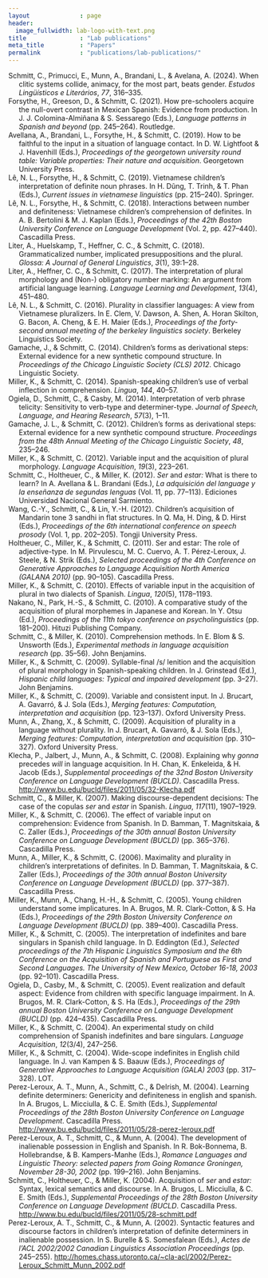```yaml
---
layout              : page
header:
  image_fullwidth: lab-logo-with-text.png
title               : "Lab publications"
meta_title          : "Papers"
permalink           : "publications/lab-publications/"
---
```


<div id="refs" class="references csl-bib-body hanging-indent"
data-entry-spacing="0" data-line-spacing="2" role="list">
<div id="ref-SchmittPrimucciMunn2024" class="csl-entry" role="listitem">
Schmitt, C., Primucci, E., Munn, A., Brandani, L., &amp; Avelana, A.
(2024). When clitic systems collide, animacy, for the most part, beats
gender. <em>Estudos Lingüísticos e Literários</em>, <em>77</em>,
316–335.
</div>
<div id="ref-ForsytheGreesonSchmitt2021null" class="csl-entry"
role="listitem">
Forsythe, H., Greeson, D., &amp; Schmitt, C. (2021). How pre-schoolers
acquire the null-overt contrast in Mexican Spanish: Evidence from
production. In J. J. Colomina-Almiñana &amp; S. Sessarego (Eds.),
<em>Language patterns in Spanish and beyond</em> (pp. 245–264).
Routledge.
</div>
<div id="ref-AvellanaBrandaniForsythe2019" class="csl-entry"
role="listitem">
Avellana, A., Brandani, L., Forsythe, H., &amp; Schmitt, C. (2019). How
to be faithful to the input in a situation of language contact. In D. W.
Lightfoot &amp; J. Havenhill (Eds.), <em>Proceedings of the georgetown
university round table: Variable properties: Their nature and
acquisition</em>. Georgetown University Press.
</div>
<div id="ref-LeForsytheSchmitt2019" class="csl-entry" role="listitem">
Lê, N. L., Forsythe, H., &amp; Schmitt, C. (2019). Vietnamese children’s
interpretation of definite noun phrases. In H. Dũng, T. Trinh, &amp; T.
Phan (Eds.), <em>Current issues in vietnamese linguistics</em> (pp.
215–240). Springer.
</div>
<div id="ref-LeForsytheSchmitt2018BUCLD" class="csl-entry"
role="listitem">
Lê, N. L., Forsythe, H., &amp; Schmitt, C. (2018). Interactions between
number and definiteness: Vietnamese children’s comprehension of
definites. In A. B. Bertolini &amp; M. J. Kaplan (Eds.), <em>Proceedings
of the 42th <span class="nocase">Boston University Conference on
Language Development</span></em> (Vol. 2, pp. 427–440). Cascadilla
Press.
</div>
<div id="ref-LiterHuelskampHeffner2018" class="csl-entry"
role="listitem">
Liter, A., Huelskamp, T., Heffner, C. C., &amp; Schmitt, C. (2018).
Grammaticalized number, implicated presuppositions and the plural.
<em>Glossa: A Journal of General Linguistics</em>, <em>3</em>(1),
39:1–28.
</div>
<div id="ref-LiterHeffnerSchmitt2017" class="csl-entry" role="listitem">
Liter, A., Heffner, C. C., &amp; Schmitt, C. (2017). The interpretation
of plural morphology and (Non-) obligatory number marking: An argument
from artificial language learning. <em>Language Learning and
Development</em>, <em>13</em>(4), 451–480.
</div>
<div id="ref-LeSchmitt2016" class="csl-entry" role="listitem">
Lê, N. L., &amp; Schmitt, C. (2016). Plurality in classifier languages:
A view from Vietnamese pluralizers. In E. Clem, V. Dawson, A. Shen, A.
Horan Skilton, G. Bacon, A. Cheng, &amp; E. H. Maier (Eds.),
<em>Proceedings of the forty-second annual meeting of the berkeley
linguistics society</em>. Berkeley Linguistics Society.
</div>
<div id="ref-GamacheSchmitt2014" class="csl-entry" role="listitem">
Gamache, J., &amp; Schmitt, C. (2014). Children’s forms as derivational
steps: External evidence for a new synthetic compound structure. In
<em>Proceedings of the Chicago Linguistic Society (CLS) 2012</em>.
Chicago Linguistic Society.
</div>
<div id="ref-MillerSchmitt2014" class="csl-entry" role="listitem">
Miller, K., &amp; Schmitt, C. (2014). <span
class="nocase">Spanish-speaking</span> children’s use of verbal
inflection in comprehension. <em>Lingua</em>, <em>144</em>, 40–57.
</div>
<div id="ref-OgielaSchmittCasby2014" class="csl-entry" role="listitem">
Ogiela, D., Schmitt, C., &amp; Casby, M. (2014). Interpretation of verb
phrase telicity: Sensitivity to verb-type and determiner-type.
<em>Journal of Speech, Language, and Hearing Research</em>,
<em>57</em>(3), 1–11.
</div>
<div id="ref-GamacheSchmitt2012" class="csl-entry" role="listitem">
Gamache, J. L., &amp; Schmitt, C. (2012). Children’s forms as
derivational steps: External evidence for a new synthetic compound
structure. <em>Proceedings from the 48th Annual Meeting of the Chicago
Linguistic Society</em>, <em>48</em>, 235–246.
</div>
<div id="ref-MillerSchmitt2012" class="csl-entry" role="listitem">
Miller, K., &amp; Schmitt, C. (2012). Variable input and the acquisition
of plural morphology. <em>Language Acquisition</em>, <em>19</em>(3),
223–261.
</div>
<div id="ref-SchmittHoltheuerMiller2012" class="csl-entry"
role="listitem">
Schmitt, C., Holtheuer, C., &amp; Miller, K. (2012). <em>Ser</em> and
<em>estar:</em> What is there to learn? In A. Avellana &amp; L. Brandani
(Eds.), <em>La adquisición del language y la enseñanza de segundas
lenguas</em> (Vol. 11, pp. 77–113). Ediciones Universidad Nacional
General Sarmiento.
</div>
<div id="ref-WangSchmittLin2012" class="csl-entry" role="listitem">
Wang, C.-Y., Schmitt, C., &amp; Lin, Y.-H. (2012). Children’s
acquisition of Mandarin tone 3 sandhi in flat structures. In Q. Ma, H.
Ding, &amp; D. Hirst (Eds.), <em>Proceedings of the 6th international
conference on speech prosody</em> (Vol. 1, pp. 202–205). Tongji
University Press.
</div>
<div id="ref-HoltheuerMillerSchmitt2011" class="csl-entry"
role="listitem">
Holtheuer, C., Miller, K., &amp; Schmitt, C. (2011). Ser and estar: The
role of adjective-type. In M. Pirvulescu, M. C. Cuervo, A. T.
Pérez-Leroux, J. Steele, &amp; N. Strik (Eds.), <em>Selected proceedings
of the 4th <span class="nocase">Conference on Generative Approaches to
Language Acquisition North America (GALANA 2010)</span></em> (pp.
90–105). Cascadilla Press.
</div>
<div id="ref-MillerSchmitt2010" class="csl-entry" role="listitem">
Miller, K., &amp; Schmitt, C. (2010). Effects of variable input in the
acquisition of plural in two dialects of Spanish. <em>Lingua</em>,
<em>120</em>(5), 1178–1193.
</div>
<div id="ref-NakanoParkSchmitt2010" class="csl-entry" role="listitem">
Nakano, N., Park, H.-S., &amp; Schmitt, C. (2010). A comparative study
of the acquisition of plural morphemes in Japanese and Korean. In Y.
Otsu (Ed.), <em>Proceedings of the 11th tokyo conference on
psycholinguistics</em> (pp. 181–200). Hituzi Publishing Company.
</div>
<div id="ref-SchmittMiller2010" class="csl-entry" role="listitem">
Schmitt, C., &amp; Miller, K. (2010). Comprehension methods. In E. Blom
&amp; S. Unsworth (Eds.), <em>Experimental methods in language
acquisition research</em> (pp. 35–56). John Benjamins.
</div>
<div id="ref-MillerSchmitt2009GrinsteadVol" class="csl-entry"
role="listitem">
Miller, K., &amp; Schmitt, C. (2009). Syllable-final /s/ lenition and
the acquisition of plural morphology in <span
class="nocase">Spanish-speaking</span> children. In J. Grinstead (Ed.),
<em>Hispanic child languages: Typical and impaired development</em> (pp.
3–27). John Benjamins.
</div>
<div id="ref-MillerSchmitt2009" class="csl-entry" role="listitem">
Miller, K., &amp; Schmitt, C. (2009). Variable and consistent input. In
J. Brucart, A. Gavarró, &amp; J. Sola (Eds.), <em>Merging features:
Computation, interpretation and acquisition</em> (pp. 123–137). Oxford
University Press.
</div>
<div id="ref-MunnZhangSchmitt2009" class="csl-entry" role="listitem">
Munn, A., Zhang, X., &amp; Schmitt, C. (2009). Acquisition of plurality
in a language without plurality. In J. Brucart, A. Gavarró, &amp; J.
Sola (Eds.), <em>Merging features: Computation, interpretation and
acquisition</em> (pp. 310–327). Oxford University Press.
</div>
<div id="ref-KlechaJalbertMunn2008" class="csl-entry" role="listitem">
Klecha, P., Jalbert, J., Munn, A., &amp; Schmitt, C. (2008). Explaining
why <em>gonna</em> precedes <em>will</em> in language acquisition. In H.
Chan, K. Enkeleida, &amp; H. Jacob (Eds.), <em>Supplemental proceedings
of the 32nd <span class="nocase">Boston University Conference on
Language Development (BUCLD)</span></em>. Cascadilla Press. <a
href="http://www.bu.edu/bucld/files/2011/05/32-Klecha.pdf">http://www.bu.edu/bucld/files/2011/05/32-Klecha.pdf</a>
</div>
<div id="ref-SchmittMiller2007" class="csl-entry" role="listitem">
Schmitt, C., &amp; Miller, K. (2007). Making discourse-dependent
decisions: The case of the copulas <em>ser</em> and <em>estar</em> in
Spanish. <em>Lingua</em>, <em>117</em>(11), 1907–1929.
</div>
<div id="ref-MillerSchmitt2006" class="csl-entry" role="listitem">
Miller, K., &amp; Schmitt, C. (2006). The effect of variable input on
comprehension: Evidence from Spanish. In D. Bamman, T. Magnitskaia,
&amp; C. Zaller (Eds.), <em>Proceedings of the 30th annual <span
class="nocase">Boston University Conference on Language Development
(BUCLD)</span></em> (pp. 365–376). Cascadilla Press.
</div>
<div id="ref-MunnMillerSchmitt2006" class="csl-entry" role="listitem">
Munn, A., Miller, K., &amp; Schmitt, C. (2006). Maximality and plurality
in children’s interpretations of definites. In D. Bamman, T.
Magnitskaia, &amp; C. Zaller (Eds.), <em><span
class="nocase">Proceedings of the 30th annual Boston University
Conference on Language Development (BUCLD)</span></em> (pp. 377–387).
Cascadilla Press.
</div>
<div id="ref-MillerMunnChang2005" class="csl-entry" role="listitem">
Miller, K., Munn, A., Chang, H.-H., &amp; Schmitt, C. (2005). Young
children understand some implicatures. In A. Brugos, M. R. Clark-Cotton,
&amp; S. Ha (Eds.), <em>Proceedings of the 29th <span
class="nocase">Boston University Conference on Language Development
(BUCLD)</span></em> (pp. 389–400). Cascadilla Press.
</div>
<div id="ref-MillerSchmitt2005" class="csl-entry" role="listitem">
Miller, K., &amp; Schmitt, C. (2005). The interpretation of indefinites
and bare singulars in Spanish child language. In D. Eddington (Ed.),
<em>Selected proceedings of the 7th <span class="nocase">Hispanic
Linguistics Symposium and the 6th Conference on the Acquisition of
Spanish and Portuguese as First and Second Languages. The University of
New Mexico, October 16-18, 2003</span></em> (pp. 92–101). Cascadilla
Press.
</div>
<div id="ref-OgielaCasbySchmitt2005" class="csl-entry" role="listitem">
Ogiela, D., Casby, M., &amp; Schmitt, C. (2005). Event realization and
default aspect: Evidence from children with specific language
impairment. In A. Brugos, M. R. Clark-Cotton, &amp; S. Ha (Eds.),
<em><span class="nocase">Proceedings of the 29th annual Boston
University Conference on Language Development (BUCLD)</span></em> (pp.
424–435). Cascadilla Press.
</div>
<div id="ref-MillerSchmitt2004" class="csl-entry" role="listitem">
Miller, K., &amp; Schmitt, C. (2004). An experimental study on child
comprehension of Spanish indefinites and bare singulars. <em>Language
Acquisition</em>, <em>12</em>(3/4), 247–256.
</div>
<div id="ref-MillerSchmitt2004GALA" class="csl-entry" role="listitem">
Miller, K., &amp; Schmitt, C. (2004). Wide-scope indefinites in English
child language. In J. van Kampen &amp; S. Baauw (Eds.), <em>Proceedings
of <span class="nocase">Generative Approaches to Language Acquisition
(GALA)</span> 2003</em> (pp. 317–328). LOT.
</div>
<div id="ref-Perez-LerouxMunnSchmitt2004" class="csl-entry"
role="listitem">
Perez-Leroux, A. T., Munn, A., Schmitt, C., &amp; DeIrish, M. (2004).
Learning definite determiners: Genericity and definiteness in english
and spanish. In A. Brugos, L. Micciulla, &amp; C. E. Smith (Eds.),
<em><span class="nocase">Supplemental Proceedings of the 28th Boston
University Conference on Language Development</span></em>. Cascadilla
Press. <a
href="http://www.bu.edu/bucld/files/2011/05/28-perez-leroux.pdf">http://www.bu.edu/bucld/files/2011/05/28-perez-leroux.pdf</a>
</div>
<div id="ref-Perez-LerouxSchmittMunn2004" class="csl-entry"
role="listitem">
Perez-Leroux, A. T., Schmitt, C., &amp; Munn, A. (2004). The development
of inalienable possession in English and Spanish. In R. Bok-Bonnema, B.
Hollebrandse, &amp; B. Kampers-Manhe (Eds.), <em><span
class="nocase">Romance Languages and Linguistic Theory: selected papers
from Going Romance Groningen, November 28-30, 2002</span></em> (pp.
199–216). John Benjamins.
</div>
<div id="ref-SchmittHoltheuerMiller2004" class="csl-entry"
role="listitem">
Schmitt, C., Holtheuer, C., &amp; Miller, K. (2004). Acquisition of
<em>ser</em> and <em>estar:</em> Syntax, lexical semantics and
discourse. In A. Brugos, L. Micciulla, &amp; C. E. Smith (Eds.),
<em><span class="nocase">Supplemental Proceedings of the 28th Boston
University Conference on Language Development (BUCLD</span></em>.
Cascadilla Press. <a
href="http://www.bu.edu/bucld/files/2011/05/28-schmitt.pdf">http://www.bu.edu/bucld/files/2011/05/28-schmitt.pdf</a>
</div>
<div id="ref-Perez-LerouxSchmittMunn2002" class="csl-entry"
role="listitem">
Perez-Leroux, A. T., Schmitt, C., &amp; Munn, A. (2002). Syntactic
features and discourse factors in children’s interpretation of definite
determiners in inalienable possession. In S. Burelle &amp; S.
Somesfalean (Eds.), <em><span class="nocase">Actes de l’ACL</span>
2002/2002 Canadian Linguistics Association Proceedings</em> (pp.
245–255). <a
href="http://homes.chass.utoronto.ca/~cla-acl/2002/Perez-Leroux_Schmitt_Munn_2002.pdf">http://homes.chass.utoronto.ca/~cla-acl/2002/Perez-Leroux_Schmitt_Munn_2002.pdf</a>
</div>
</div>
